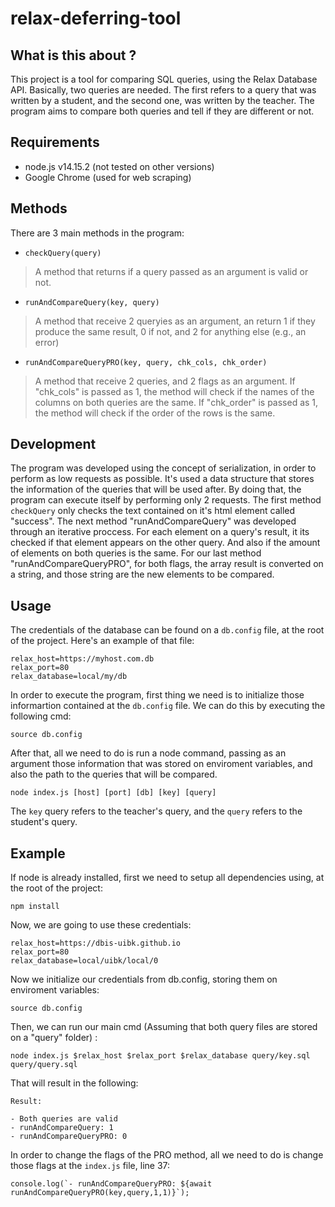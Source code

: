# relax-deferring-tool

## What is this about ?

This project is a tool for comparing SQL queries, using the Relax Database API. Basically, two queries are needed. The first refers to a query that was written by a student,
and the second one, was written by the teacher. The program aims to compare both queries and tell if they are different or not.

## Requirements

- node.js v14.15.2 (not tested on other versions)
- Google Chrome (used for web scraping)

## Methods

There are 3 main methods in the program:

- ```checkQuery(query)```
> A method that returns if a query passed as an argument is valid or not.

- ```runAndCompareQuery(key, query)```
> A method that receive 2 queryies as an argument, an return 1 if they produce the same result, 0 if not, and 2 for anything else (e.g., an error)

- ```runAndCompareQueryPRO(key, query, chk_cols, chk_order)```
> A method that receive 2 queries, and 2 flags as an argument. If "chk_cols" is passed as 1, the method will check if the names of the columns on both queries are the same. If "chk_order" is passed as 1, the method will check if the order of the rows is the same.

## Development

The program was developed using the concept of serialization, in order to perform as low requests as possible. It's used a data structure that stores the information of the queries that will be used after. By doing that, the program can execute itself by performing only 2 requests. The first method `checkQuery` only checks the text contained on it's html element called "success". The next method "runAndCompareQuery" was developed through an iterative proccess. For each element on a query's result, it its checked if that element appears on the other query. And also if the amount of elements on both queries is the same. For our last method "runAndCompareQueryPRO", for both flags, the array result is converted on a string, and those string are the new elements to be compared.

## Usage

The credentials of the database can be found on a ```db.config``` file, at the root of the project. Here's an example of that file:

```
relax_host=https://myhost.com.db
relax_port=80
relax_database=local/my/db
```

In order to execute the program, first thing we need is to initialize those informartion contained at the ```db.config``` file. We can do this by executing the following cmd:

```source db.config```

After that, all we need to do is run a node command, passing as an argument those information that was stored on enviroment variables, and also the path to the queries that will be compared.

```node index.js [host] [port] [db] [key] [query]```

The `key` query refers to the teacher's query, and the `query` refers to the student's query.

## Example 

If node is already installed, first we need to setup all dependencies using, at the root of the project:

```npm install```

Now, we are going to use these credentials:

```
relax_host=https://dbis-uibk.github.io
relax_port=80
relax_database=local/uibk/local/0
```

Now we initialize our credentials from db.config, storing them on enviroment variables:

```source db.config```

Then, we can run our main cmd (Assuming that both query files are stored on a "query" folder) :

```node index.js $relax_host $relax_port $relax_database query/key.sql query/query.sql```

That will result in the following:

```
Result:

- Both queries are valid
- runAndCompareQuery: 1
- runAndCompareQueryPRO: 0
```

In order to change the flags of the PRO method, all we need to do is change those flags at the `index.js` file, line 37:

```console.log(`- runAndCompareQueryPRO: ${await runAndCompareQueryPRO(key,query,1,1)}`);```









